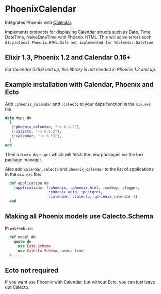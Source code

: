 PhoenixCalendar
===============

Integrates Phoenix with [Calendar](https://github.com/lau/calendar).

Implements protocols for displaying Calendar
structs such as Date, Time, DateTime, NaiveDateTime
with Phoenix HTML. This will solve errors such as:
`protocol Phoenix.HTML.Safe not implemented for %Calendar.DateTime`

## Elixir 1.3, Phoenix 1.2 and Calendar 0.16+

*For Calendar 0.16.0 and up, this library is not needed in Phoenix 1.2 and up.*

## Example installation with Calendar, Phoenix and Ecto

Add `:phoenix_calendar` and `:calecto` to your deps function
is the `mix.exs` file.

```elixir
defp deps do
  [
   {:phoenix_calendar, "~> 0.1.2"},
   {:calecto, "~> 0.5.2"},
   {:calendar, "~> 0.13"},
  ]
end
```

Then run `mix deps.get` which will fetch the new packages via the hex package manager.

Also add `calendar`, `calecto` and `phoenix_calendar` to the list of applications in the `mix.exs` file:

```elixir
  def application do
    [applications: [:phoenix, :phoenix_html, :cowboy, :logger,
                    :phoenix_ecto, :postgrex,
                    :calendar, :calecto, :phoenix_calendar ]]
  end
```

## Making all Phoenix models use Calecto.Schema

In `web/web.ex`:


```elixir
  def model do
    quote do
      use Ecto.Schema
      use Calecto.Schema, usec: true
  #.....
```

## Ecto not required

If you want use Phoenix with Calendar, but without Ecto, you can just leave out Calecto.
